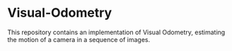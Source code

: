 # Visual-Odometry
This repository contains an implementation of Visual Odometry, estimating the motion of a camera in a sequence of images.
